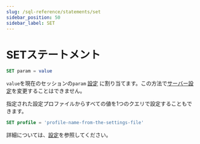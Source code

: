 ```yaml
---
slug: /sql-reference/statements/set
sidebar_position: 50
sidebar_label: SET
---
```



# SETステートメント

``` sql
SET param = value
```

`value`を現在のセッションの`param` [設定](/operations/settings/overview) に割り当てます。この方法で[サーバー設定](../../operations/server-configuration-parameters/settings.md)を変更することはできません。

指定された設定プロファイルからすべての値を1つのクエリで設定することもできます。

``` sql
SET profile = 'profile-name-from-the-settings-file'
```

詳細については、[設定](../../operations/settings/settings.md)を参照してください。
